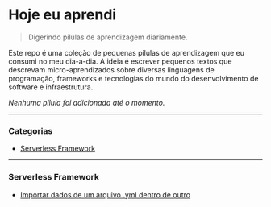 # Hoje eu aprendi

> Digerindo pílulas de aprendizagem diariamente.

Este repo é uma coleção de pequenas pílulas de aprendizagem que eu consumi no meu dia-a-dia. A ideia é escrever pequenos textos que descrevam micro-aprendizados sobre diversas linguagens de programação, frameworks e tecnologias do mundo do desenvolvimento de software e infraestrutura.

_Nenhuma pílula foi adicionada até o momento._

---

### Categorias

* [Serverless Framework](#serverless)

---

### Serverless Framework

* [Importar dados de um arquivo .yml dentro de outro](serverless/importar-dados-de-um-arquivo-yml-dentro-de-outro.md)